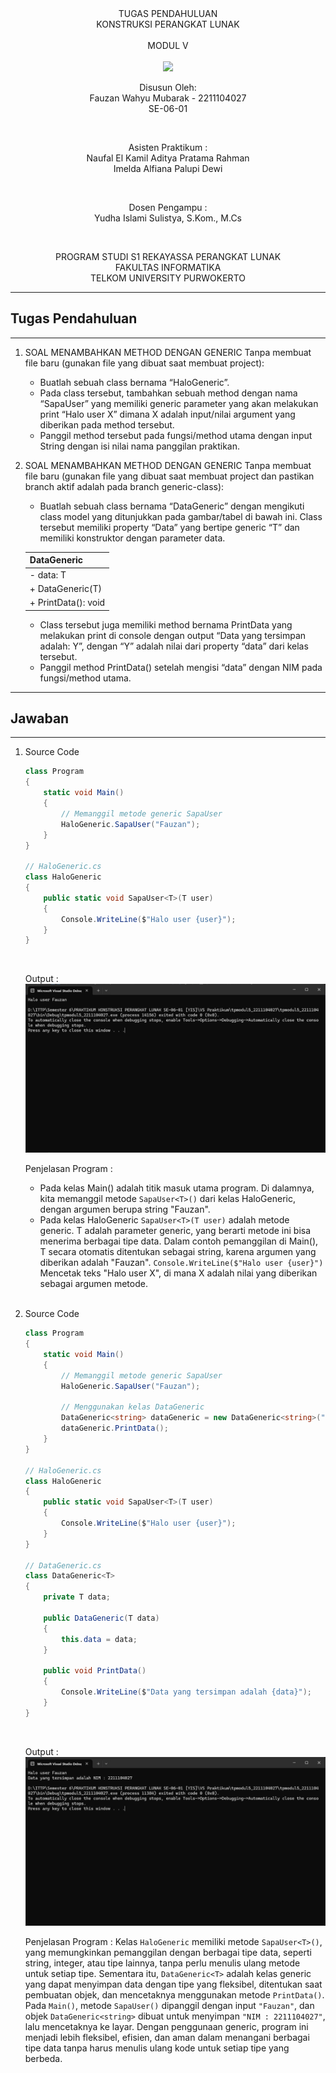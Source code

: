 <div align="center">
TUGAS PENDAHULUAN <br>
KONSTRUKSI PERANGKAT LUNAK <br>
<br>
MODUL V <br>
<!-- JUDUL -->
 <br>

<img src="https://lac.telkomuniversity.ac.id/wp-content/uploads/2021/01/cropped-1200px-Telkom_University_Logo.svg-270x270.png" width="250px">

<br>

Disusun Oleh: <br>
Fauzan Wahyu Mubarak - 2211104027 <br>
SE-06-01 <br>

<br>

Asisten Praktikum : <br>
Naufal El Kamil Aditya Pratama Rahman <br>
Imelda Alfiana Palupi Dewi <br>

<br>

Dosen Pengampu : <br>
Yudha Islami Sulistya, S.Kom., M.Cs <br>

<br>

PROGRAM STUDI S1 REKAYASSA PERANGKAT LUNAK <br>
FAKULTAS INFORMATIKA <br> 
TELKOM UNIVERSITY PURWOKERTO <br>

</div>


---
## Tugas Pendahuluan
---

1. SOAL MENAMBAHKAN METHOD DENGAN GENERIC
Tanpa membuat file baru (gunakan file yang dibuat saat membuat project):

    - Buatlah sebuah class bernama “HaloGeneric”.
    - Pada class tersebut, tambahkan sebuah method dengan nama “SapaUser” yang memiliki generic parameter yang akan melakukan print “Halo user X” dimana X adalah input/nilai argument yang diberikan pada method tersebut.
    - Panggil method tersebut pada fungsi/method utama dengan input String dengan isi nilai nama panggilan praktikan.

2. SOAL MENAMBAHKAN METHOD DENGAN GENERIC
Tanpa membuat file baru (gunakan file yang dibuat saat membuat project dan pastikan branch aktif adalah pada branch generic-class):
    - Buatlah sebuah class bernama “DataGeneric” dengan mengikuti class model yang ditunjukkan pada gambar/tabel di bawah ini. Class tersebut memiliki property “Data” yang bertipe generic “T” dan memiliki konstruktor dengan parameter data.

    | DataGeneric         |
    |---------------------|
    | - data: T           |
    | + DataGeneric(T)    |
    | + PrintData(): void |

    - Class tersebut juga memiliki method bernama PrintData yang melakukan print di console dengan output “Data yang tersimpan adalah: Y”, dengan “Y” adalah nilai dari property “data” dari kelas tersebut.
    - Panggil method PrintData() setelah mengisi “data” dengan NIM pada fungsi/method utama.

---
## Jawaban 
---

1. Source Code 

    ```c#
    class Program
    {
        static void Main()
        {
            // Memanggil metode generic SapaUser
            HaloGeneric.SapaUser("Fauzan");
        }
    }

    // HaloGeneric.cs
    class HaloGeneric
    {
        public static void SapaUser<T>(T user)
        {
            Console.WriteLine($"Halo user {user}");
        }
    }
    ```
    <br>

    Output :
    ![TP_SC_SS](/03_GUI_Builder_dan_GitHub/img/TP1.png)
    <br>

    Penjelasan Program :
    - Pada kelas Main() adalah titik masuk utama program. Di dalamnya, kita memanggil metode `SapaUser<T>()` dari kelas HaloGeneric, dengan argumen berupa string "Fauzan".
    - Pada kelas HaloGeneric `SapaUser<T>(T user)` adalah metode generic. T adalah parameter generic, yang berarti metode ini bisa menerima berbagai tipe data. Dalam contoh pemanggilan di Main(), T secara otomatis ditentukan sebagai string, karena argumen yang diberikan adalah "Fauzan". `Console.WriteLine($"Halo user {user}")` Mencetak teks "Halo user X", di mana X adalah nilai yang diberikan sebagai argumen metode.
    <br>

2. Source Code 

    ```c#
    class Program
    {
        static void Main()
        {
            // Memanggil metode generic SapaUser
            HaloGeneric.SapaUser("Fauzan");

            // Menggunakan kelas DataGeneric
            DataGeneric<string> dataGeneric = new DataGeneric<string>("NIM : 2211104027");
            dataGeneric.PrintData();
        }
    }

    // HaloGeneric.cs
    class HaloGeneric
    {
        public static void SapaUser<T>(T user)
        {
            Console.WriteLine($"Halo user {user}");
        }
    }

    // DataGeneric.cs
    class DataGeneric<T>
    {
        private T data;

        public DataGeneric(T data)
        {
            this.data = data;
        }

        public void PrintData()
        {
            Console.WriteLine($"Data yang tersimpan adalah {data}");
        }
    }
    
    ```
    <br>

    Output :
    ![TP_SC_SS](/03_GUI_Builder_dan_GitHub/img/TP2.png)
    <br>

    Penjelasan Program :
     Kelas `HaloGeneric` memiliki metode `SapaUser<T>()`, yang memungkinkan pemanggilan dengan berbagai tipe data, seperti string, integer, atau tipe lainnya, tanpa perlu menulis ulang metode untuk setiap tipe. Sementara itu, `DataGeneric<T>` adalah kelas generic yang dapat menyimpan data dengan tipe yang fleksibel, ditentukan saat pembuatan objek, dan mencetaknya menggunakan metode `PrintData()`. Pada `Main()`, metode `SapaUser()` dipanggil dengan input `"Fauzan"`, dan objek `DataGeneric<string>` dibuat untuk menyimpan `"NIM : 2211104027"`, lalu mencetaknya ke layar. Dengan penggunaan generic, program ini menjadi lebih fleksibel, efisien, dan aman dalam menangani berbagai tipe data tanpa harus menulis ulang kode untuk setiap tipe yang berbeda.
    <br>
